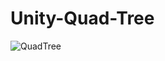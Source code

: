 # Unity-Quad-Tree

![QuadTree](https://github.com/NinjaOnTour/Unity-Quad-Tree/assets/70662656/0eb20084-dd2e-4abb-9dbc-b5512e9b4471)
